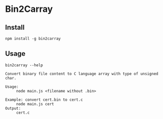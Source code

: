 # Bin2Carray

## Install

    npm install -g bin2carray

## Usage

    bin2carray --help

    Convert binary file content to C language array with type of unsigned char.
    
    Usage:
         node main.js <filename without .bin>
    
    Example: convert cert.bin to cert.c
         node main.js cert
    Output:
         cert.c

